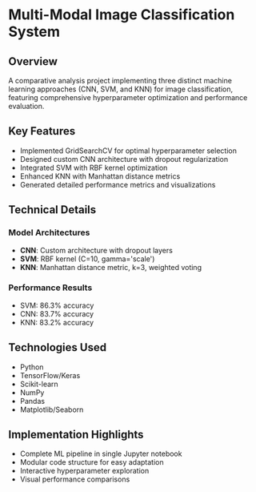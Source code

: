 # Multi-Modal Image Classification System

## Overview
A comparative analysis project implementing three distinct machine learning approaches (CNN, SVM, and KNN) for image classification, featuring comprehensive hyperparameter optimization and performance evaluation.

## Key Features
- Implemented GridSearchCV for optimal hyperparameter selection
- Designed custom CNN architecture with dropout regularization
- Integrated SVM with RBF kernel optimization
- Enhanced KNN with Manhattan distance metrics
- Generated detailed performance metrics and visualizations

## Technical Details

### Model Architectures
- **CNN**: Custom architecture with dropout layers
- **SVM**: RBF kernel (C=10, gamma='scale')
- **KNN**: Manhattan distance metric, k=3, weighted voting

### Performance Results
- SVM: 86.3% accuracy
- CNN: 83.7% accuracy
- KNN: 83.2% accuracy

## Technologies Used
- Python
- TensorFlow/Keras
- Scikit-learn
- NumPy
- Pandas
- Matplotlib/Seaborn

## Implementation Highlights
- Complete ML pipeline in single Jupyter notebook
- Modular code structure for easy adaptation
- Interactive hyperparameter exploration
- Visual performance comparisons

